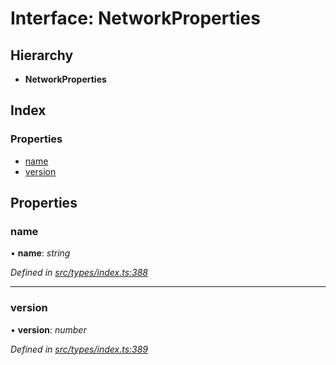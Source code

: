# Interface: NetworkProperties

## Hierarchy

* **NetworkProperties**

## Index

### Properties

* [name](networkproperties.md#name)
* [version](networkproperties.md#version)

## Properties

###  name

• **name**: *string*

*Defined in [src/types/index.ts:388](https://github.com/PolymathNetwork/polymesh-sdk/blob/4b9adaf/src/types/index.ts#L388)*

___

###  version

• **version**: *number*

*Defined in [src/types/index.ts:389](https://github.com/PolymathNetwork/polymesh-sdk/blob/4b9adaf/src/types/index.ts#L389)*
